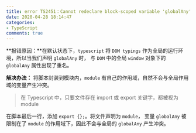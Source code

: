 ```yaml
---
title: error TS2451：Cannot redeclare block-scoped variable 'globalAny'
date: 2020-04-28 18:14:47
categories:
- TypeScript
comments: true
---
```


**报错原因：**在默认状态下，`typescript` 将 `DOM typings` 作为全局的运行环境，所以当我们声明 `globalAny` 时， 与 `DOM` 中的全局 `window` 对象下的 `globalAny` 属性出现了重名。

<!-- more -->

**解决办法：** 将脚本封装到模块内，`module` 有自己的作用域，自然不会与全局作用域的变量产生冲突。

> 在 Typescript 中，只要文件存在 import 或 export 关键字，都被视为 module

在脚本最后一行，添加 `export {};`。将文件声明为 `module`， 变量  `globalAny`  被限制在了 `module` 的作用域下，因此不会与全局的 `globalAny`  产生冲突。